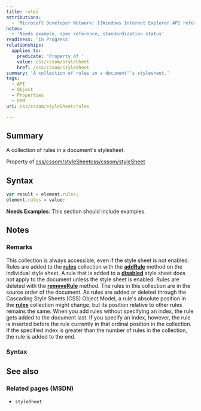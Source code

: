 ```yaml
---
title: rules
attributions:
  - 'Microsoft Developer Network: [[Windows Internet Explorer API reference](http://msdn.microsoft.com/en-us/library/ie/hh828809%28v=vs.85%29.aspx) Article]'
notes:
  - 'Needs example, spec reference, standardization status'
readiness: 'In Progress'
relationships:
  applies_to:
    predicate: 'Property of '
    value: css/cssom/styleSheet
    href: /css/cssom/styleSheet
summary: 'A collection of rules in a document''s stylesheet.'
tags:
  - API
  - Object
  - Properties
  - DOM
uri: css/cssom/styleSheet/rules

---
```

## <span>Summary</span>

A collection of rules in a document's stylesheet.

Property of [css/cssom/styleSheet](/css/cssom/styleSheet)[css/cssom/styleSheet](/css/cssom/styleSheet)

## <span>Syntax</span>

``` js
var result = element.rules;
element.rules = value;
```

**Needs Examples**: This section should include examples.

## <span>Notes</span>

### <span>Remarks</span>

This collection is always accessible, even if the style sheet is not enabled. Rules are added to the [**rules**](/css/cssom/rules) collection with the [**addRule**](/css/cssom/methods/addRule) method on the individual style sheet. A rule that is added to a [**disabled**](/html/attributes/disabled) style sheet does not apply to the document unless the style sheet is enabled. Rules are deleted with the [**removeRule**](/css/cssom/methods/removeRule) method. The rules in this collection are in the source order of the document. As rules are added or deleted through the Cascading Style Sheets (CSS) Object Model, a rule's absolute position in the [**rules**](/css/cssom/rules) collection might change, but its position relative to other rules remains the same. When you add rules without specifying an index, the rule gets added to the document last. If you specify an index, however, the rule is inserted before the rule currently in that ordinal position in the collection. If the specified index is greater than the number of rules in the collection, the rule is added to the end.

### <span>Syntax</span>

## <span>See also</span>

### <span>Related pages (MSDN)</span>

-   `styleSheet`
